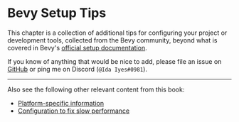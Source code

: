 # Bevy Setup Tips

This chapter is a collection of additional tips for configuring
your project or development tools, collected from the Bevy
community, beyond what is covered in Bevy's [official setup
documentation](https://bevyengine.org/learn/book/getting-started).

If you know of anything that would be nice to add, please file an issue on
[GitHub](https://github.com/bevy-cheatbook/bevy-cheatbook) or ping me
on Discord (`@Ida Iyes#0981`).

---

Also see the following other relevant content from this book:
  - [Platform-specific information](../platforms/_index.md)
  - [Configuration to fix slow performance](../pitfalls/performance.md)

